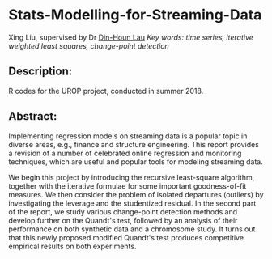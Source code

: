 # Stats-Modelling-for-Streaming-Data
Xing Liu, supervised by Dr [Din-Houn Lau](http://wwwf.imperial.ac.uk/~fdl06/)
_Key words: time series, iterative weighted least squares, change-point detection_
## Description:
R codes for the UROP project, conducted in summer 2018.

## Abstract:
Implementing regression models on streaming data is a popular topic in diverse areas, e.g., finance and structure engineering. This report provides a revision of a number of celebrated online regression and monitoring techniques, which are useful and popular tools for modeling streaming data.

We begin this project by introducing the recursive least-square algorithm, together with the iterative formulae for some important goodness-of-fit measures. We then consider the problem of isolated departures (outliers) by investigating the leverage and the studentized residual. In the second part of the report, we study various change-point detection methods and develop further on the Quandt's test, followed by an analysis of their performance on both synthetic data and a chromosome study. It turns out that this newly proposed modified Quandt's test produces competitive empirical results on both experiments.
